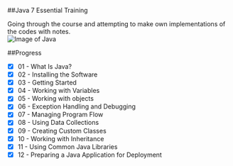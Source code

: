 ##Java 7 Essential Training

Going through the course and attempting to make own implementations of the codes with notes.
<br>
![Image of Java](https://blog.gypsyengineer.com/wp-content/uploads/2016/08/java_logo.png)

##Progress

- [x] 01 - What Is Java?
- [x] 02 - Installing the Software
- [x] 03 - Getting Started
- [x] 04 - Working with Variables
- [x] 05 - Working with objects
- [x] 06 - Exception Handling and Debugging
- [x] 07 - Managing Program Flow
- [x] 08 - Using Data Collections
- [x] 09 - Creating Custom Classes
- [x] 10 - Working with Inheritance
- [x] 11 - Using Common Java Libraries
- [x] 12 - Preparing a Java Application for Deployment